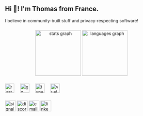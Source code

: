 <h2 align="left">Hi 👋! I'm Thomas from France.</h2>

I believe in community-built stuff and privacy-respecting software!

###

<div align="center">
  <img src="https://github-readme-stats.vercel.app/api?username=FrenchGithubUser&hide_title=false&hide_rank=false&show_icons=true&include_all_commits=true&count_private=true&disable_animations=false&theme=dracula&locale=en&hide_border=false" height="150" alt="stats graph"  />
  <img src="https://github-readme-stats.vercel.app/api/top-langs?username=FrenchGithubUser&locale=en&hide_title=false&layout=compact&card_width=320&langs_count=5&theme=dracula&hide_border=false" height="150" alt="languages graph"  />
</div>

###

<div align="left">
  <img src="https://cdn.jsdelivr.net/gh/devicons/devicon/icons/rust/rust-original.svg" height="30" alt="rust logo"  />
  <img width="12" />
  <img src="https://cdn.jsdelivr.net/gh/devicons/devicon/icons/go/go-original.svg" height="30" alt="go logo"  />
  <img width="12" />
  <img src="https://cdn.jsdelivr.net/gh/devicons/devicon/icons/typescript/typescript-original.svg" height="30" alt="typescript logo"  />
  <img width="12" />
  <img src="https://cdn.jsdelivr.net/gh/devicons/devicon/icons/vuejs/vuejs-original.svg" height="30" alt="vuejs logo"  />
  <img width="12" />
</div>

###

<div align="left">
  <a href="https://signal.me/#eu/3ubfaeherq91HPpbKHhli5SOgS5er9wV1ZlCxe5ZN8wsOUJanDdFQ4mFPgMEwTnD" target="_blank"><img src="https://img.shields.io/static/v1?message=Signal&logo=signal&label=&color=063970&logoColor=white&labelColor=&style=for-the-badge" height="35" alt="signal logo"  /><a/>
  <a href="https://discord.com/users/FrenchGithubUser" target="_blank"><img src="https://img.shields.io/static/v1?message=Discord&logo=discord&label=&color=7289DA&logoColor=white&labelColor=&style=for-the-badge" height="35" alt="discord logo"  /><a/>
  <a href="mailto:frenchgithubuser@tutanota.com"><img src="https://img.shields.io/static/v1?message=Email&label=&color=D14836&logoColor=white&labelColor=&style=for-the-badge" height="35" alt="email logo"  /><a/>
  <a href="https://www.linkedin.com/in/thomas-traineau-36a8131b2/" target="_blank"><img src="https://img.shields.io/static/v1?message=LinkedIn&logo=linkedin&label=&color=0077B5&logoColor=white&labelColor=&style=for-the-badge" height="35" alt="linkedin logo"  /><a/>
</div>

###
